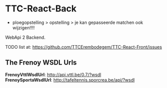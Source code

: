 # TTC-React-Back

- ploegopstelling > opstelling > je kan gepasseerde matchen ook wijzigen!!!!

WebApi 2 Backend.  

TODO list at: https://github.com/TTCErembodegem/TTC-React-Front/issues

The Frenoy WSDL Urls
--------------------
**FrenoyVttlWsdlUrl**: http://api.vttl.be/0.7/?wsdl  
**FrenoySportaWsdlUrl**: http://tafeltennis.sporcrea.be/api/?wsdl